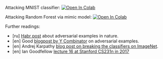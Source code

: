Attacking MNIST classifier:
[![Open In Colab](https://colab.research.google.com/assets/colab-badge.svg)](https://colab.research.google.com/github/neychev/fall19_madmo_adv/blob/master/week09_Adversarial/adversarial_example.ipynb)

Attacking Random Forest via mimic model:
[![Open In Colab](https://colab.research.google.com/assets/colab-badge.svg)](https://colab.research.google.com/github/neychev/fall19_madmo_adv/blob/master/week09_Adversarial/RandomForest_adversarial_attack.ipynb)


Further readings:
* [ru] [Habr post](https://habr.com/ru/post/370541/) about adversarial examples in nature.
* [en] Good [blogpost by Y Combinator](https://blog.ycombinator.com/how-adversarial-attacks-work/) on adversarial examples.
* [en] Andrej Karpathy [blog post on breaking the classifiers on ImageNet](http://karpathy.github.io/2015/03/30/breaking-convnets/).
* [en] Ian Goodfellow [lecture 16 at Stanford CS231n in 2017](https://www.youtube.com/watch?v=CIfsB_EYsVI)